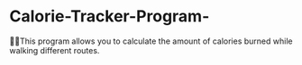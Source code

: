 # Calorie-Tracker-Program-
🚶‍♂️This program allows you to calculate the amount of calories burned while walking different routes.
